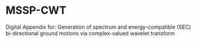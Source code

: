 # MSSP-CWT
Digital Appendix for: Generation of spectrum and energy-compatible (SEC) bi-directional ground motions via complex-valued wavelet transform
